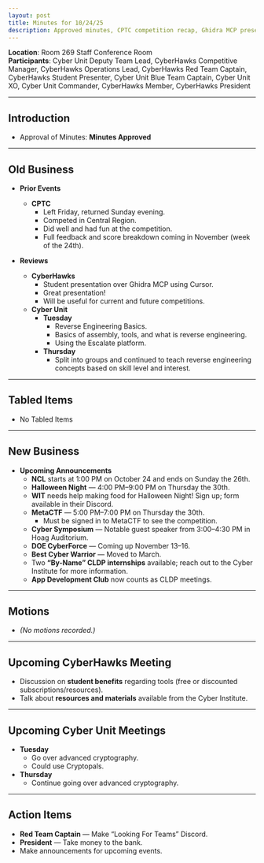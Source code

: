 ```yaml
---
layout: post
title: Minutes for 10/24/25
description: Approved minutes, CPTC competition recap, Ghidra MCP presentation, reverse engineering training, and announcements for upcoming competitions and events.
---
```


**Location**: Room 269 Staff Conference Room  
**Participants**: Cyber Unit Deputy Team Lead, CyberHawks Competitive Manager, CyberHawks Operations Lead, CyberHawks Red Team Captain, CyberHawks Student Presenter, Cyber Unit Blue Team Captain, Cyber Unit XO, Cyber Unit Commander, CyberHawks Member, CyberHawks President  

---

## Introduction

- Approval of Minutes: **Minutes Approved**

---

## Old Business

- **Prior Events**  
  - **CPTC**  
    - Left Friday, returned Sunday evening.  
    - Competed in Central Region.  
    - Did well and had fun at the competition.  
    - Full feedback and score breakdown coming in November (week of the 24th).  

- **Reviews**  
  - **CyberHawks**  
    - Student presentation over Ghidra MCP using Cursor.  
    - Great presentation!  
    - Will be useful for current and future competitions.  
  - **Cyber Unit**  
    - **Tuesday**  
      - Reverse Engineering Basics.  
      - Basics of assembly, tools, and what is reverse engineering.  
      - Using the Escalate platform.  
    - **Thursday**  
      - Split into groups and continued to teach reverse engineering concepts based on skill level and interest.  

---

## Tabled Items

- No Tabled Items  

---

## New Business

- **Upcoming Announcements**  
  - **NCL** starts at 1:00 PM on October 24 and ends on Sunday the 26th.  
  - **Halloween Night** — 4:00 PM–9:00 PM on Thursday the 30th.  
  - **WIT** needs help making food for Halloween Night! Sign up; form available in their Discord.  
  - **MetaCTF** — 5:00 PM–7:00 PM on Thursday the 30th.  
    - Must be signed in to MetaCTF to see the competition.  
  - **Cyber Symposium** — Notable guest speaker from 3:00–4:30 PM in Hoag Auditorium.  
  - **DOE CyberForce** — Coming up November 13–16.  
  - **Best Cyber Warrior** — Moved to March.  
  - Two **“By-Name” CLDP internships** available; reach out to the Cyber Institute for more information.  
  - **App Development Club** now counts as CLDP meetings.  

---

## Motions

- *(No motions recorded.)*  

---

## Upcoming CyberHawks Meeting

- Discussion on **student benefits** regarding tools (free or discounted subscriptions/resources).  
- Talk about **resources and materials** available from the Cyber Institute.  

---

## Upcoming Cyber Unit Meetings

- **Tuesday**  
  - Go over advanced cryptography.  
  - Could use Cryptopals.  
- **Thursday**  
  - Continue going over advanced cryptography.  

---

## Action Items

- **Red Team Captain** — Make “Looking For Teams” Discord.  
- **President** — Take money to the bank.  
- Make announcements for upcoming events.  
